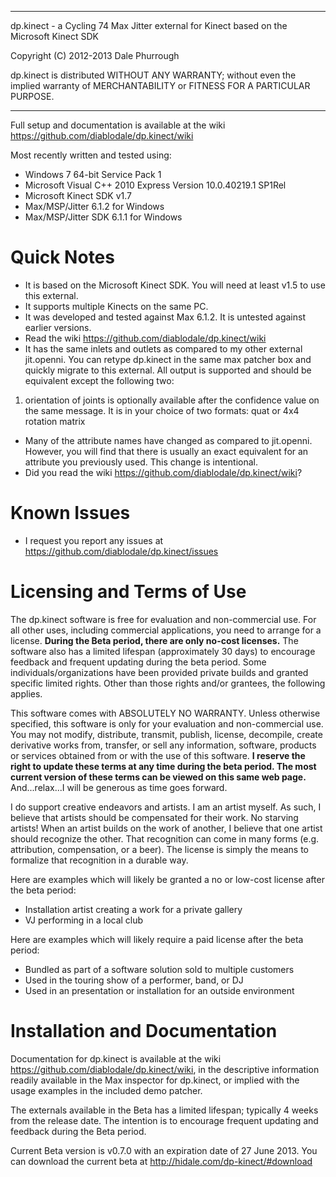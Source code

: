 ****************************************************************************
  dp.kinect - a Cycling 74 Max Jitter external for Kinect based on the Microsoft Kinect SDK

  Copyright (C) 2012-2013 Dale Phurrough

  dp.kinect is distributed WITHOUT ANY WARRANTY; without even the implied
	warranty of MERCHANTABILITY or FITNESS FOR A PARTICULAR PURPOSE.
****************************************************************************

Full setup and documentation is available at the wiki https://github.com/diablodale/dp.kinect/wiki

Most recently written and tested using:
- Windows 7 64-bit Service Pack 1
- Microsoft Visual C++ 2010 Express Version 10.0.40219.1 SP1Rel
- Microsoft Kinect SDK v1.7
- Max/MSP/Jitter 6.1.2 for Windows
- Max/MSP/Jitter SDK 6.1.1 for Windows

Quick Notes
============

* It is based on the Microsoft Kinect SDK. You will need at least v1.5 to use this external.
* It supports multiple Kinects on the same PC.
* It was developed and tested against Max 6.1.2. It is untested against earlier versions.
* Read the wiki https://github.com/diablodale/dp.kinect/wiki
* It has the same inlets and outlets as compared to my other external jit.openni. You can retype dp.kinect in the same max patcher box and quickly migrate to this external.
All output is supported and should be equivalent except the following two:  
1) orientation of joints is optionally available after the confidence value on the same message. It is in your choice of two formats: quat or 4x4 rotation matrix
* Many of the attribute names have changed as compared to jit.openni. However, you will find that there is usually an exact equivalent for an attribute you previously used. This change is intentional.
* Did you read the wiki https://github.com/diablodale/dp.kinect/wiki?

Known Issues
============

* I request you report any issues at https://github.com/diablodale/dp.kinect/issues

Licensing and Terms of Use
==========================

The dp.kinect software is free for evaluation and non-commercial use. For all other uses,
including commercial applications, you need to arrange for a license. **During the Beta period,
there are only no-cost licenses.** The software also has a limited lifespan (approximately 30 days)
to encourage feedback and frequent updating during the beta period. Some individuals/organizations
have been provided private builds and granted specific limited rights. Other than those
rights and/or grantees, the following applies.

This software comes with ABSOLUTELY NO WARRANTY. Unless otherwise specified, this software is
only for your evaluation and non-commercial use. You may not modify, distribute, transmit,
publish, license, decompile, create derivative works from, transfer, or sell any information,
software, products or services obtained from or with the use of this software. **I reserve the
right to update these terms at any time during the beta period. The most current version of
these terms can be viewed on this same web page.** And...relax...I will be generous as time goes forward.

I do support creative endeavors and artists. I am an artist myself. As such, I believe that
artists should be compensated for their work. No starving artists! When an artist builds on
the work of another, I believe that one artist should recognize the other. That recognition
can come in many forms (e.g. attribution, compensation, or a beer). The license is simply
the means to formalize that recognition in a durable way.

Here are examples which will likely be granted a no or low-cost license after the beta period:

* Installation artist creating a work for a private gallery
* VJ performing in a local club

Here are examples which will likely require a paid license after the beta period:

* Bundled as part of a software solution sold to multiple customers
* Used in the touring show of a performer, band, or DJ
* Used in an presentation or installation for an outside environment

Installation and Documentation
==============================

Documentation for dp.kinect is available at the wiki https://github.com/diablodale/dp.kinect/wiki,
in the descriptive information readily
available in the Max inspector for dp.kinect, or implied with the usage examples in the included
demo patcher.

The externals available in the Beta has a limited lifespan; typically 4 weeks from the release date.
The intention is to encourage frequent updating and feedback during the Beta period.

Current Beta version is v0.7.0 with an expiration date of 27 June 2013.
You can download the current beta at
http://hidale.com/dp-kinect/#download
